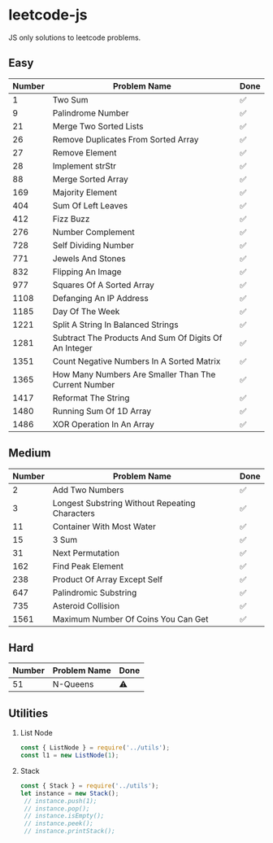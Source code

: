 # leetcode-js
JS only solutions to leetcode problems.

## Easy

|Number|Problem Name|Done
|---|---|---|
|1|Two Sum|✅
|9|Palindrome Number|✅
|21|Merge Two Sorted Lists|✅
|26|Remove Duplicates From Sorted Array|✅
|27|Remove Element|✅
|28|Implement strStr|✅
|88|Merge Sorted Array|✅
|169|Majority Element|✅
|404|Sum Of Left Leaves|✅
|412|Fizz Buzz|✅
|276|Number Complement|✅
|728|Self Dividing Number|✅
|771|Jewels And Stones|✅
|832|Flipping An Image|✅
|977|Squares Of A Sorted Array|✅
|1108|Defanging An IP Address|✅
|1185|Day Of The Week|✅
|1221|Split A String In Balanced Strings|✅
|1281|Subtract The Products And Sum Of Digits Of An Integer|✅
|1351|Count Negative Numbers In A Sorted Matrix|✅
|1365|How Many Numbers Are Smaller Than The Current Number|✅
|1417|Reformat The String|✅
|1480|Running Sum Of 1D Array|✅
|1486|XOR Operation In An Array|✅

## Medium

|Number|Problem Name|Done
|---|---|---|
|2|Add Two Numbers|✅
|3|Longest Substring Without Repeating Characters|✅
|11|Container With Most Water|✅
|15|3 Sum|✅
|31|Next Permutation|✅
|162|Find Peak Element|✅
|238|Product Of Array Except Self|✅
|647|Palindromic Substring|✅
|735|Asteroid Collision|✅
|1561|Maximum Number Of Coins You Can Get|✅


## Hard

|Number|Problem Name|Done
|---|---|---|
|51|N-Queens|⚠

## Utilities

1. List Node
    ```js
   const { ListNode } = require('../utils');
   const l1 = new ListNode(1);
    ```
2. Stack
    ```js
    const { Stack } = require('../utils');
    let instance = new Stack();
     // instance.push(1);
     // instance.pop();
     // instance.isEmpty();
     // instance.peek();
     // instance.printStack();
   ```
